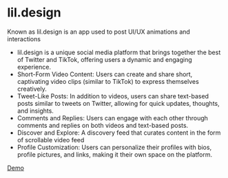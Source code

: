 # lil.design
Known as lil.design is an app used to post UI/UX animations and interactions
- lil.design is a unique social media platform that brings together the best of Twitter and TikTok, offering users a dynamic and engaging experience. 
- Short-Form Video Content: Users can create and share short, captivating video clips (similar to TikTok) to express themselves creatively. 
- Tweet-Like Posts: In addition to videos, users can share text-based posts similar to tweets on Twitter, allowing for quick updates, thoughts, and insights. 
- Comments and Replies: Users can engage with each other through comments and replies on both videos and text-based posts.
- Discover and Explore: A discovery feed that curates content in the form of scrollable video feed
- Profile Customization: Users can personalize their profiles with bios, profile pictures, and links, making it their own space on the platform.

[Demo](https://drive.google.com/file/d/17QtFkFp2aSc2xs-Bh0XwuuMkQEQk4SS1/view?usp=sharing)
